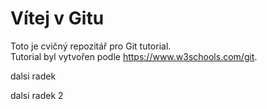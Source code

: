 ﻿# Vítej v Gitu

Toto je cvičný repozitář pro Git tutorial.</br>
Tutorial byl vytvořen podle https://www.w3schools.com/git.

dalsi radek

dalsi radek 2
